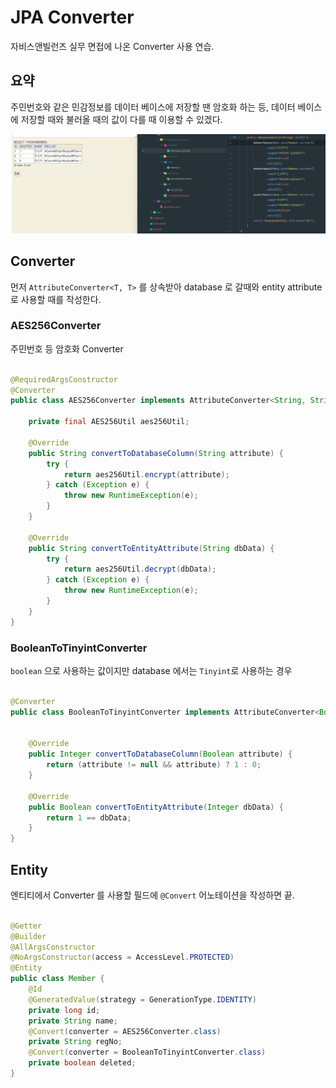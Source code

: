 # JPA Converter

자비스앤빌런즈 실무 면접에 나온 Converter 사용 연습.

## 요약

주민번호와 같은 민감정보를 데이터 베이스에 저장할 땐 암호화 하는 등, 데이터 베이스에 저장할 때와 불러올 때의 값이 다를 때 이용할 수 있겠다.

![img.png](img.png)

## Converter

먼저 `AttributeConverter<T, T>` 를 상속받아 database 로 갈때와 entity attribute 로 사용할 때를 작성한다.

### AES256Converter

주민번호 등 암호화 Converter

```java

@RequiredArgsConstructor
@Converter
public class AES256Converter implements AttributeConverter<String, String> {

    private final AES256Util aes256Util;

    @Override
    public String convertToDatabaseColumn(String attribute) {
        try {
            return aes256Util.encrypt(attribute);
        } catch (Exception e) {
            throw new RuntimeException(e);
        }
    }

    @Override
    public String convertToEntityAttribute(String dbData) {
        try {
            return aes256Util.decrypt(dbData);
        } catch (Exception e) {
            throw new RuntimeException(e);
        }
    }
}
```

### BooleanToTinyintConverter

`boolean` 으로 사용하는 값이지만 database 에서는 `Tinyint`로 사용하는 경우

```java

@Converter
public class BooleanToTinyintConverter implements AttributeConverter<Boolean, Integer> {


    @Override
    public Integer convertToDatabaseColumn(Boolean attribute) {
        return (attribute != null && attribute) ? 1 : 0;
    }

    @Override
    public Boolean convertToEntityAttribute(Integer dbData) {
        return 1 == dbData;
    }
}
```

## Entity

엔티티에서 Converter 를 사용할 필드에 `@Convert` 어노테이션을 작성하면 끝.

```java

@Getter
@Builder
@AllArgsConstructor
@NoArgsConstructor(access = AccessLevel.PROTECTED)
@Entity
public class Member {
    @Id
    @GeneratedValue(strategy = GenerationType.IDENTITY)
    private long id;
    private String name;
    @Convert(converter = AES256Converter.class)
    private String regNo;
    @Convert(converter = BooleanToTinyintConverter.class)
    private boolean deleted;
}
```
